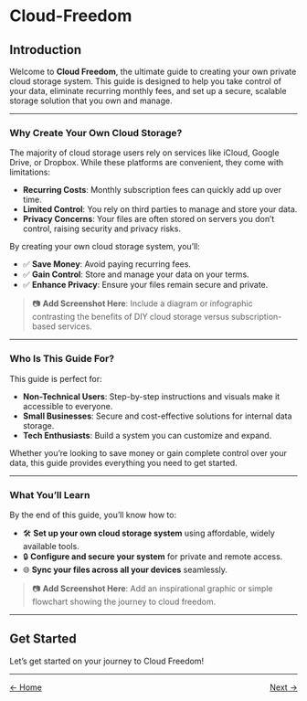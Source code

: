 # Cloud-Freedom

## Introduction

Welcome to **Cloud Freedom**, the ultimate guide to creating your own private cloud storage system. This guide is designed to help you take control of your data, eliminate recurring monthly fees, and set up a secure, scalable storage solution that you own and manage.

---

### Why Create Your Own Cloud Storage?

The majority of cloud storage users rely on services like iCloud, Google Drive, or Dropbox. While these platforms are convenient, they come with limitations:
- **Recurring Costs**: Monthly subscription fees can quickly add up over time.
- **Limited Control**: You rely on third parties to manage and store your data.
- **Privacy Concerns**: Your files are often stored on servers you don’t control, raising security and privacy risks.

By creating your own cloud storage system, you’ll:
- ✅ **Save Money**: Avoid paying recurring fees.
- ✅ **Gain Control**: Store and manage your data on your terms.
- ✅ **Enhance Privacy**: Ensure your files remain secure and private.

> 📷 **Add Screenshot Here**: Include a diagram or infographic contrasting the benefits of DIY cloud storage versus subscription-based services.

---

### Who Is This Guide For?

This guide is perfect for:
- **Non-Technical Users**: Step-by-step instructions and visuals make it accessible to everyone.
- **Small Businesses**: Secure and cost-effective solutions for internal data storage.
- **Tech Enthusiasts**: Build a system you can customize and expand.

Whether you’re looking to save money or gain complete control over your data, this guide provides everything you need to get started.

---

### What You’ll Learn

By the end of this guide, you’ll know how to:
- 🛠️ **Set up your own cloud storage system** using affordable, widely available tools.
- 🔒 **Configure and secure your system** for private and remote access.
- 🌐 **Sync your files across all your devices** seamlessly.

> 📷 **Add Screenshot Here**: Add an inspirational graphic or simple flowchart showing the journey to cloud freedom.

---

## Get Started

Let’s get started on your journey to Cloud Freedom!

---

<div style="display: flex; justify-content: space-between;">
  <a href="index">&larr; Home</a>
  <a href="setup">Next &rarr;</a>
</div>
